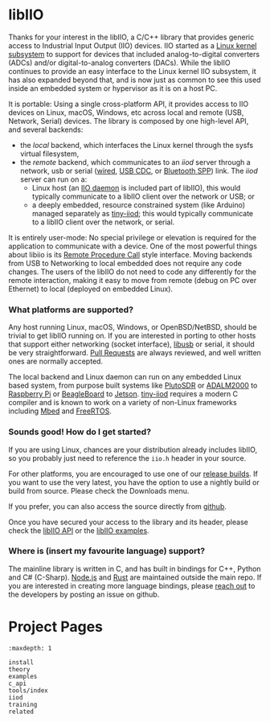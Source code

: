 # libIIO

Thanks for your interest in the libIIO, a C/C++ library that provides generic access to Industrial Input Output (IIO)
devices. IIO started as a [Linux kernel subsystem](https://www.kernel.org/doc/html/latest/driver-api/iio/index.html) to support for devices that included analog-to-digital converters (ADCs) and/or digital-to-analog converters (DACs). While the libIIO continues to provide an easy interface to the Linux kernel IIO subsystem, it has also expanded beyond that, and is now just as common to see this used inside an embedded system or hypervisor as it is on a host PC.

It is portable: Using a single cross-platform API, it provides access to IIO devices on Linux, macOS, Windows, etc across local and remote (USB, Network, Serial) devices. The library is composed by one high-level API, and several backends:
- the *local* backend, which interfaces the Linux kernel through the sysfs virtual filesystem,
- the *remote* backend, which communicates to an *iiod* server through a network, usb or serial ([wired](https://en.wikipedia.org/wiki/RS-232), [USB CDC](https://en.wikipedia.org/wiki/USB_communications_device_class), or [Bluetooth SPP](https://en.wikipedia.org/wiki/List_of_Bluetooth_profiles#Serial_Port_Profile_(SPP))) link. The *iiod* server can run on a:
  - Linux host (an [IIO daemon](https://github.com/analogdevicesinc/libiio/tree/master/iiod) is included part of libIIO), this would typically communicate to a libIIO client over the network or USB; or
  - a deeply embedded, resource constrained system (like Arduino) managed separately as [tiny-iiod](https://github.com/analogdevicesinc/libtinyiiod); this would typically communicate to a libIIO client over the network, or serial.

It is entirely user-mode: No special privilege or elevation is required for the application to communicate with a device. One of the most powerful things about libiio is its [Remote Procedure Call](https://en.wikipedia.org/wiki/Remote_procedure_call) style interface. Moving backends from USB to Networking to local embedded does not require any code changes. The users of the libIIO do not need to code any differently for the remote interaction, making it easy to move from remote (debug on PC over Ethernet) to local (deployed on embedded Linux).

### What platforms are supported?

Any host running Linux, macOS, Windows, or OpenBSD/NetBSD, should be trivial to get libIIO running on. If you are interested in porting to other hosts that support either networking (socket interface), [libusb](https://libusb.info/) or serial, it should be very straightforward. [Pull Requests](https://github.com/analogdevicesinc/libiio/pulls) are always reviewed, and well written ones are normally accepted.

The local backend and Linux daemon can run on any embedded Linux based system, from purpose built systems like [PlutoSDR](http://www.analog.com/plutosdr) or [ADALM2000](http://www.analog.com/adalm2000) to [Raspberry Pi](https://www.raspberrypi.org/) or [BeagleBoard](https://beagleboard.org/) to [Jetson](https://www.nvidia.com/en-us/autonomous-machines/jetson). [tiny-iiod](https://github.com/analogdevicesinc/libtinyiiod) requires a modern C compiler and is known to work on a variety of non-Linux frameworks including [Mbed](https://www.mbed.com/) and [FreeRTOS](https://www.freertos.org/).

### Sounds good! How do I get started?

If you are using Linux, chances are your distribution already includes libIIO, so you probably just need to reference the `iio.h` header in your source.

For other platforms, you are encouraged to use one of our [release builds](https://github.com/analogdevicesinc/libiio/releases/latest). If you want to use the very latest, you have the option to use a nightly build or build from source. Please check the Downloads menu.

If you prefer, you can also access the source directly from [github](https://github.com/analogdevicesinc/libiio).

Once you have secured your access to the library and its header, please check the [libIIO API](https://analogdevicesinc.github.io/libiio/api/index.html) or the [libIIO examples](https://analogdevicesinc.github.io/libiio/examples/index.html).

### Where is (insert my favourite language) support?

The mainline library is written in C, and has built in bindings for C++, Python and C# (C-Sharp). [Node.js](https://github.com/drom/node-iio) and [Rust](https://github.com/fpagliughi/rust-industrial-io) are maintained outside the main repo. If you are interested in creating more language bindings, please [reach out](https://github.com/analogdevicesinc/libiio/issues) to the developers by posting an issue on github.

# Project Pages

```{toctree}
:maxdepth: 1

install
theory
examples
c_api
tools/index
iiod
training
related

```
